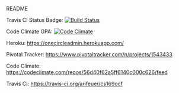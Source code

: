 README

Travis CI Status Badge:
[![Build Status](https://travis-ci.org/arifeuer/cs169ocf.svg?branch=master)](https://travis-ci.org/arifeuer/cs169ocf)

Code Climate GPA: 
[![Code Climate](https://codeclimate.com/github/arifeuer/cs169ocf.svg)](https://codeclimate.com/github/arifeuer/cs169ocf)



Heroku: https://onecircleadmin.herokuapp.com/

Pivotal Tracker: https://www.pivotaltracker.com/n/projects/1543433

Code Climate: https://codeclimate.com/repos/56d40f62a5ff6140c000c626/feed

Travis CI: https://travis-ci.org/arifeuer/cs169ocf


